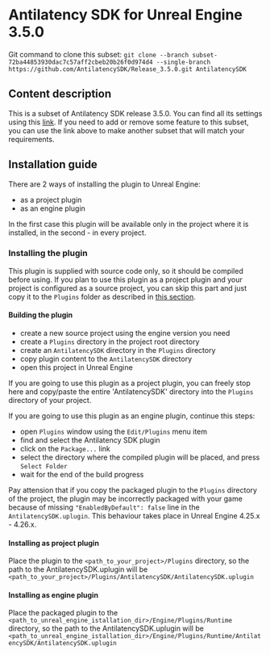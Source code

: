 # Antilatency SDK for Unreal Engine 3.5.0

Git command to clone this subset: `git clone --branch subset-72ba44853930dac7c57aff2cbeb20b26f0d974d4 --single-branch https://github.com/AntilatencySDK/Release_3.5.0.git AntilatencySDK`

## Content description

This is a subset of Antilatency SDK release 3.5.0. You can find all its settings using this [link](https://developers.antilatency.com/Sdk/Configurator_en.html#{"Libraries":{"AltEnvironmentArbitrary2D":false,"AltEnvironmentHorizontalGrid":false,"AltEnvironmentPillars":false,"AltEnvironmentSelector":true,"AltTracking":true,"Bracer":true,"DeviceNetwork":true,"HardwareExtensionInterface":false,"RadioMetrics":false,"StorageClient":false,"TrackingAlignment":false},"OS":{"Android":{"aar":true},"WindowsDesktop":{"x64":true,"x86":true}},"Release":"3.5.0","Target":"UnrealEngine","TargetSettings":{"MathTypes":"Default","UnrealEngineBlueprintsSamples":false,"UnrealEngineVersion":"4.27"}}). If you need to add or remove some feature to this subset, you can use the link above to make another subset that will match your requirements.

## Installation guide

There are 2 ways of installing the plugin to Unreal Engine:

- as a project plugin
- as an engine plugin

In the first case this plugin will be available only in the project where it is installed, in the second - in every project.

### Installing the plugin

This plugin is supplied with source code only, so it should be compiled before using. If you plan to use this plugin as a project plugin and your project is configured as a source project, you can skip this part and just copy it to the `Plugins` folder as described in [this section](##installing-as-project-plugin).

#### Building the plugin

- create a new source project using the engine version you need
- create a `Plugins` directory in the project root directory
- create an `AntilatencySDK` directory in the `Plugins` directory
- copy plugin content to the `AntilatencySDK` directory
- open this project in Unreal Engine

If you are going to use this plugin as a project plugin, you can freely stop here and copy/paste the entire 'AntilatencySDK' directory into the `Plugins` directory of your project.

If you are going to use this plugin as an engine plugin, continue this steps:

- open `Plugins` window using the `Edit/Plugins` menu item
- find and select the Antilatency SDK plugin
- click on the `Package...` link
- select the directory where the compiled plugin will be placed, and press `Select Folder`
- wait for the end of the build progress

Pay attension that if you copy the packaged plugin to the `Plugins` directory of the project, the plugin may be incorrectly packaged with your game because of missing `"EnabledByDefault": false` line in the `AntilatencySDK.uplugin`. This behaviour takes place in Unreal Engine 4.25.x - 4.26.x.

#### Installing as project plugin

Place the plugin to the `<path_to_your_project>/Plugins` directory, so the path to the AntilatencySDK.uplugin will be `<path_to_your_project>/Plugins/AntilatencySDK/AntilatencySDK.uplugin`

#### Installing as engine plugin

Place the packaged plugin to the `<path_to_unreal_engine_istallation_dir>/Engine/Plugins/Runtime` directory, so the path to the AntilatencySDK.uplugin will be `<path_to_unreal_engine_istallation_dir>/Engine/Plugins/Runtime/AntilatencySDK/AntilatencySDK.uplugin`
